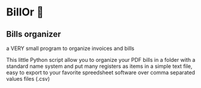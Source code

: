 # BillOr 🎱

## Bills organizer

a VERY small program to organize invoices and bills

This little Python script allow you to organize your PDF bills in a folder with a standard name system and put many registers as items in a simple text file, easy to export to your favorite spreedsheet software over comma separated values files (.csv)
